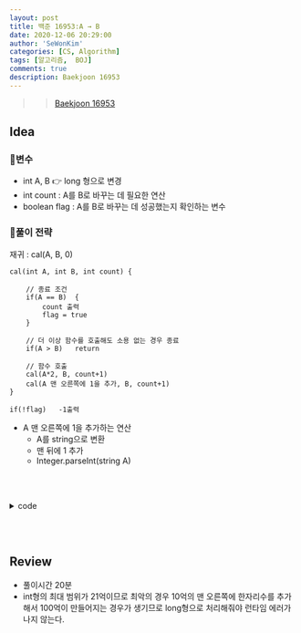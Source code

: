 ```yaml
---
layout: post
title: 백준 16953:A → B
date: 2020-12-06 20:29:00
author: 'SeWonKim'
categories: [CS, Algorithm]
tags: [알고리즘,  BOJ]
comments: true
description: Baekjoon 16953
---
```


> > [Baekjoon 16953](https://www.acmicpc.net/problem/16953)

## Idea

### 🥚변수

- int A, B 👉 long 형으로 변경
- int count : A를 B로 바꾸는 데 필요한 연산
- boolean flag : A를 B로 바꾸는 데 성공했는지 확인하는 변수

### 🍳풀이 전략

재귀 : cal(A, B, 0)

```
cal(int A, int B, int count) {

    // 종료 조건
    if(A == B)  {
        count 출력
        flag = true
    }

    // 더 이상 함수를 호출해도 소용 없는 경우 종료
    if(A > B)   return

    // 함수 호출
    cal(A*2, B, count+1)
    cal(A 맨 오른쪽에 1을 추가, B, count+1)
}

if(!flag)   -1출력
```

- A 맨 오른쪽에 1을 추가하는 연산
  - A를 string으로 변환
  - 맨 뒤에 1 추가
  - Integer.parseInt(string A)

&nbsp;  
&nbsp;

<details>
<summary>code</summary>
<div markdown="1">

```java
import java.util.Scanner;

public class Main {

	static boolean flag = false;
	public static void main(String[] args) {
		Scanner sc = new Scanner(System.in);
		long A = sc.nextLong();
		long B = sc.nextLong();

		cal(A, B, 0);

		if(!flag)	System.out.println(-1);
		sc.close();
	}

	private static void cal(long a, long b, int count) {
		if(a == b) {
			System.out.println(count+1);
			flag = true;
			return;
		}

		if(a > b || flag) return;

		cal(a*2, b, count+1);
		cal(plusOne(a), b, count+1);
	}

	private static long plusOne(long a) {
		String str = Long.toString(a);
		str += "1";
		return Long.parseLong(str);
	}

}
```

</div>
</details>

&nbsp;  
&nbsp;

## Review

- 풀이시간 20분
- int형의 최대 범위가 21억이므로 최악의 경우 10억의 맨 오른쪽에 한자리수를 추가해서 100억이 만들어지는 경우가 생기므로 long형으로 처리해줘야 런타임 에러가 나지 않는다.

&nbsp;  
&nbsp;
